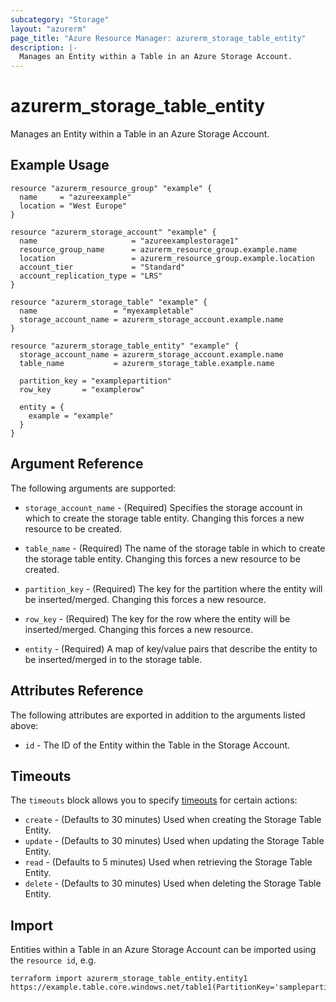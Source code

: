 ```yaml
---
subcategory: "Storage"
layout: "azurerm"
page_title: "Azure Resource Manager: azurerm_storage_table_entity"
description: |-
  Manages an Entity within a Table in an Azure Storage Account.
---
```


# azurerm_storage_table_entity

Manages an Entity within a Table in an Azure Storage Account.

## Example Usage

```hcl
resource "azurerm_resource_group" "example" {
  name     = "azureexample"
  location = "West Europe"
}

resource "azurerm_storage_account" "example" {
  name                     = "azureexamplestorage1"
  resource_group_name      = azurerm_resource_group.example.name
  location                 = azurerm_resource_group.example.location
  account_tier             = "Standard"
  account_replication_type = "LRS"
}

resource "azurerm_storage_table" "example" {
  name                 = "myexampletable"
  storage_account_name = azurerm_storage_account.example.name
}

resource "azurerm_storage_table_entity" "example" {
  storage_account_name = azurerm_storage_account.example.name
  table_name           = azurerm_storage_table.example.name

  partition_key = "examplepartition"
  row_key       = "examplerow"

  entity = {
    example = "example"
  }
}
```

## Argument Reference

The following arguments are supported:

* `storage_account_name` - (Required) Specifies the storage account in which to create the storage table entity.
 Changing this forces a new resource to be created.

* `table_name` - (Required) The name of the storage table in which to create the storage table entity.
Changing this forces a new resource to be created.

* `partition_key` - (Required) The key for the partition where the entity will be inserted/merged. Changing this forces a new resource.

* `row_key` - (Required) The key for the row where the entity will be inserted/merged. Changing this forces a new resource.

* `entity` - (Required) A map of key/value pairs that describe the entity to be inserted/merged in to the storage table.


## Attributes Reference

The following attributes are exported in addition to the arguments listed above:

* `id` - The ID of the Entity within the Table in the Storage Account.

## Timeouts

The `timeouts` block allows you to specify [timeouts](https://www.terraform.io/language/resources/syntax#operation-timeouts) for certain actions:

* `create` - (Defaults to 30 minutes) Used when creating the Storage Table Entity.
* `update` - (Defaults to 30 minutes) Used when updating the Storage Table Entity.
* `read` - (Defaults to 5 minutes) Used when retrieving the Storage Table Entity.
* `delete` - (Defaults to 30 minutes) Used when deleting the Storage Table Entity.

## Import

Entities within a Table in an Azure Storage Account can be imported using the `resource id`, e.g.

```shell
terraform import azurerm_storage_table_entity.entity1 https://example.table.core.windows.net/table1(PartitionKey='samplepartition',RowKey='samplerow')
```
